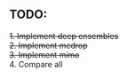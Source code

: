## TODO:  
~~1. Implement deep  ensembles~~  
~~2. Implement mcdrop~~  
~~3. Implement mimo~~   
4. Compare all  




